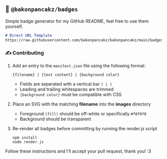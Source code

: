 ## 🌟 `@bakonpancakz/badges`

Simple badge generator for my GitHub README, feel free to use them yourself.
```md
# Direct URL Template
https://raw.githubusercontent.com/bakonpancakz/bakonpancakz/main/badges/generated/{filename}.png
```

### ✍ Contributing

1. Add an entry to the `manifest.json` file using the following format:
    ```
    {filename} | {text content} | {background color}
    ```
    - Fields are seperated with a vertical bar `( | )`
    - Leading and trailing whitespaces are trimmed
    - `{background color}` must be compatible with CSS

2. Place an SVG with the matching **filename** into the **images** directory
   - Foreground `(fill)` should be off-white or specifically `#f0f0f0`
   - Background should be transparent

3. Re-render all badges before committing by running the render.js script
   ```
   npm install
   node render.js
   ```

Follow these instructions and I'll accept your pull request, thank you! :3